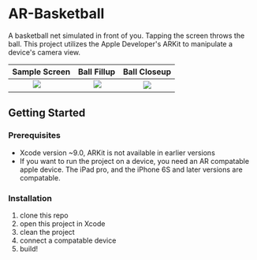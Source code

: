 # AR-Basketball
A basketball net simulated in front of you. Tapping the screen throws the ball.
This project utilizes the Apple Developer's ARKit to manipulate a device's camera
view.

Sample Screen              |  Ball Fillup              | Ball Closeup
:-------------------------:|:-------------------------:|:------------------------:
![](images/sample.png)     |  ![](images/ballFillup.png)  | ![](images/ballCloseup.png)

## Getting Started
### Prerequisites
- Xcode version ~9.0, ARKit is not available in earlier versions
- If you want to run the project on a device, you need an AR compatable apple device. The iPad pro, and the iPhone 6S and later versions are compatable.

### Installation
1. clone this repo
2. open this project in Xcode
3. clean the project
4. connect a compatable device
5. build!
